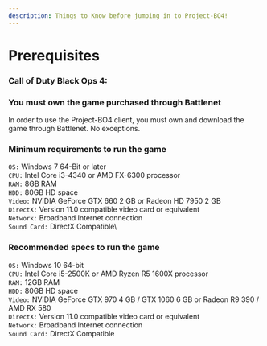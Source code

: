 ```yaml
---
description: Things to Know before jumping in to Project-BO4!
---
```


# Prerequisites

### Call of Duty Black Ops 4:

### You must own the game purchased through Battlenet

In order to use the Project-BO4 client, you must own and download the game through Battlenet. No exceptions.

### Minimum requirements to run the game

`OS:` Windows 7 64-Bit or later\
`CPU:` Intel Core i3-4340 or AMD FX-6300 processor\
`RAM:` 8GB RAM\
`HDD:` 80GB HD space\
`Video:` NVIDIA GeForce GTX 660 2 GB or Radeon HD 7950 2 GB\
`DirectX:` Version 11.0 compatible video card or equivalent\
`Network:` Broadband Internet connection\
`Sound Card:` DirectX Compatible\

### Recommended specs to run the game

`OS:` Windows 10 64-bit\
`CPU:` Intel Core i5-2500K or AMD Ryzen R5 1600X processor\
`RAM:` 12GB RAM\
`HDD:` 80GB HD space\
`Video:` NVIDIA GeForce GTX 970 4 GB / GTX 1060 6 GB or Radeon R9 390 / AMD RX 580\
`DirectX:` Version 11.0 compatible video card or equivalent\
`Network:` Broadband Internet connection\
`Sound Card:` DirectX Compatible
